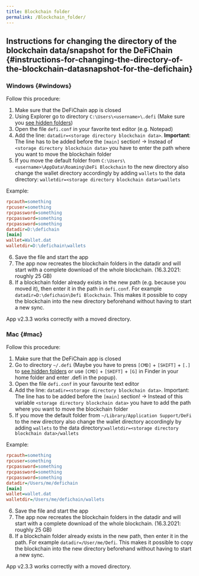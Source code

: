 ```yaml
---
title: Blockchain folder
permalink: /Blockchain_folder/
---
```


## Instructions for changing the directory of the blockchain data/snapshot for the DeFiChain {#instructions-for-changing-the-directory-of-the-blockchain-datasnapshot-for-the-defichain}

### Windows {#windows}

Follow this procedure:

1.  Make sure that the DeFiChain app is closed
2.  Using Explorer go to directory `C:\Users\<username>\.defi` (Make sure you [see hidden folders](./Show_hidden_folders.md))
3.  Open the file `defi.conf` in your favorite text editor (e.g. Notepad)
4.  Add the line: `datadir=<storage directory blockchain data>`. **Important**: The line has to be added before the `[main]` section! → Instead of `<storage directory blockchain data>` you have to enter the path where you want to move the blockchain folder
5.  If you move the default folder from `C:\Users\<username>\AppData\Roaming\DeFi Blockchain` to the new directory also change the wallet directory accordingly by adding `wallets` to the data directory: `walletdir=<storage directory blockchain data>\wallets`

Example:

``` ini
rpcauth=something
rpcuser=something
rpcpassword=something
rpcpassword=something
rpcpassword=something
datadir=D:\defichain
[main]
wallet=Wallet.dat
walletdir=D:\defichain\wallets
```

6.  Save the file and start the app
7.  The app now recreates the blockchain folders in the datadir and will start with a complete download of the whole blockchain. (16.3.2021: roughly 25 GB)
8.  If a blockchain folder already exists in the new path (e.g. because you moved it), then enter it in the path in `defi.conf`. For example `datadir=D:\defichain\Defi Blockchain`. This makes it possible to copy the blockchain into the new directory beforehand without having to start a new sync.

App v2.3.3 works correctly with a moved directory.

### Mac {#mac}

Follow this procedure:

1.  Make sure that the DeFiChain app is closed
2.  Go to directory `~/.defi` (Maybe you have to press `[CMD]` + `[SHIFT]` + `[.]` to [see hidden folders](./Show_hidden_folders.md) or use `[CMD]` + `[SHIFT]` + `[G]` in Finder in your home folder and enter .defi in the popup).
3.  Open the file `defi.conf` in your favourite text editor
4.  Add the line: `datadir=<storage directory blockchain data>`. Important: The line has to be added before the `[main]` section! → Instead of this variable `<storage directory blockchain data>` you have to add the path where you want to move the blockchain folder
5.  If you move the default folder from `~/Library/Application Support/DeFi` to the new directory also change the wallet directory accordingly by adding `wallets` to the data directory:`walletdir=<storage directory blockchain data>/wallets`

Example:

``` ini
rpcauth=something
rpcuser=something
rpcpassword=something
rpcpassword=something
rpcpassword=something
datadir=/Users/me/defichain
[main]
wallet=wallet.dat
walletdir=/Users/me/defichain/wallets
```

6.  Save the file and start the app
7.  The app now recreates the blockchain folders in the datadir and will start with a complete download of the whole blockchain. (16.3.2021: roughly 25 GB)
8.  If a blockchain folder already exists in the new path, then enter it in the path. For example `datadir=/User/me/Defi`. This makes it possible to copy the blockchain into the new directory beforehand without having to start a new sync.

App v2.3.3 works correctly with a moved directory.